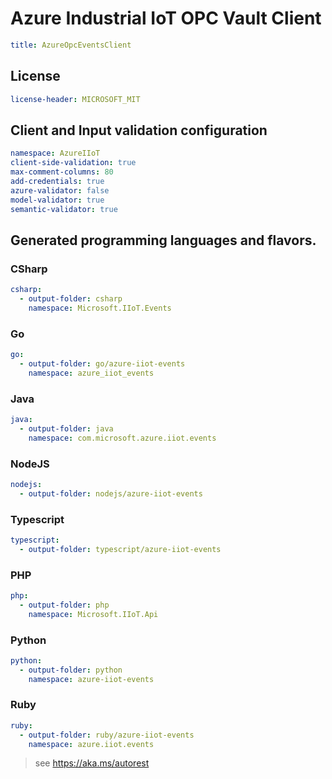 # Azure Industrial IoT OPC Vault Client
``` yaml
title: AzureOpcEventsClient
```

## License
``` yaml
license-header: MICROSOFT_MIT
```

## Client and Input validation configuration
``` yaml
namespace: AzureIIoT
client-side-validation: true
max-comment-columns: 80
add-credentials: true
azure-validator: false
model-validator: true
semantic-validator: true
```

## Generated programming languages and flavors.
### CSharp
``` yaml 
csharp:
  - output-folder: csharp
    namespace: Microsoft.IIoT.Events
```
### Go
``` yaml 
go:
  - output-folder: go/azure-iiot-events
    namespace: azure_iiot_events
```
### Java
``` yaml 
java:
  - output-folder: java
    namespace: com.microsoft.azure.iiot.events
```
### NodeJS
``` yaml 
nodejs:
  - output-folder: nodejs/azure-iiot-events
```
### Typescript
``` yaml 
typescript:
  - output-folder: typescript/azure-iiot-events
```
### PHP
``` yaml 
php:
  - output-folder: php
    namespace: Microsoft.IIoT.Api
```
### Python
``` yaml 
python:
  - output-folder: python
    namespace: azure-iiot-events
```
### Ruby
``` yaml 
ruby:
  - output-folder: ruby/azure-iiot-events
    namespace: azure.iiot.events
```

> see https://aka.ms/autorest
